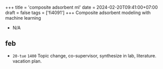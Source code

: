 +++
title = 'composite adsorbent ml'
date = 2024-02-20T09:41:00+07:00
draft = false
tags = ['fi4091']
+++
Composite adsorbent modeling with machine learning
<!--more-->

+ N/A


## feb
+ `20-tue` `1400` Topic change, co-supervisor, synthesize in lab, literature. vacation plan.